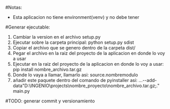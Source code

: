 #Notas:
- Esta aplicacion no tiene environment(venv) y no debe tener

#Generar ejecutable:
1) Cambiar la version en el archivo setup.py
2) Ejecutar sobre la carpeta principal: python setup.py sdist
3) Copiar el archivo que se genero dentro de la carpeta dist/
4) Pegar el archivo en la raiz del proyecto de la aplicacion en donde lo voy a usar
5) Ejecutar en la raiz del proyecto de la aplicacion en donde lo voy a usar: pip install nombre_archivo.tar.gz
6) Donde lo vaya a llamar, llamarlo asi: source.nombremodulo
7) añadir este paquete dentro del comando de pyinstaller asi: ...--add-data"D:\INGENIO\projects\nombre_proyecto\nombre_archivo.tar.gz;." main.py

#TODO: generar commit y versionamiento
